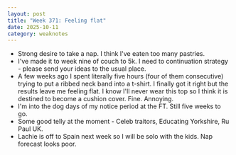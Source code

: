 ```yaml
---
layout: post
title: "Week 371: Feeling flat"
date: 2025-10-11
category: weaknotes
---
```

* Strong desire to take a nap. I think I've eaten too many pastries.
* I've made it to week nine of couch to 5k. I need to continuation strategy - please send your ideas to the usual place.
* A few weeks ago I spent literally five hours (four of them consecutive) trying to put a ribbed neck band into a t-shirt. I finally got it right but the results leave me feeling flat. I know I'll never wear this top so I think it is destined to become a cushion cover. Fine. Annoying.
* I'm into the dog days of my notice period at the FT. Still five weeks to go.
* Some good telly at the moment - Celeb traitors, Educating Yorkshire, Ru Paul UK.
* Lachie is off to Spain next week so I will be solo with the kids. Nap forecast looks poor.